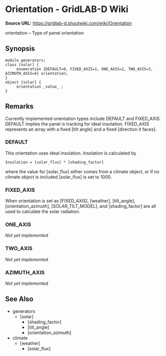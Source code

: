 # Orientation - GridLAB-D Wiki

**Source URL:** https://gridlab-d.shoutwiki.com/wiki/Orientation
  
orientation – Type of panel orientation 

## Synopsis
    
    
    module generators;
    class [solar] {
         enumeration {DEFAULT=0, FIXED_AXIS=1, ONE_AXIS=2, TWO_AXIS=3, AZIMUTH_AXIS=4} orientation;
    }
    object [solar] {
         orientation _value_ ;
    }
    

## Remarks

Currently implemented orientation types include DEFAULT and FIXED_AXIS. DEFAULT implies the panel is tracking for ideal insolation. FIXED_AXIS represents an array with a fixed [tilt angle] and a fixed [direction it faces]. 

### DEFAULT

This orientation uses ideal insolation. Insolation is calculated by 
    
    
    Insolation = [solar_flux] * [shading_factor]
    

where the value for [solar_flux] either comes from a climate object, or if no climate object is included [solar_flux] is set to 1000. 

### FIXED_AXIS

When orientation is set as [FIXED_AXIS], [weather], [tilt_angle], [orientation_azimuth], [SOLAR_TILT_MODEL], and [shading_factor] are all used to calculate the solar radiation. 

### ONE_AXIS

_Not yet implemented_

### TWO_AXIS

_Not yet implemented_

### AZIMUTH_AXIS

_Not yet implemented_

## See Also

  * generators
    * [solar]
      * [shading_factor]
      * [tilt_angle]
      * [orientation_azimuth]
  * climate
    * [weather]
      * [solar_flux]

